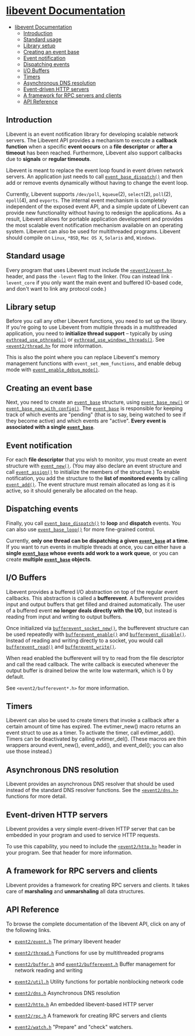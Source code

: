 # [libevent Documentation](https://libevent.org/doc/)

- [libevent Documentation](#libevent-documentation)
  - [Introduction](#introduction)
  - [Standard usage](#standard-usage)
  - [Library setup](#library-setup)
  - [Creating an event base](#creating-an-event-base)
  - [Event notification](#event-notification)
  - [Dispatching events](#dispatching-events)
  - [I/O Buffers](#io-buffers)
  - [Timers](#timers)
  - [Asynchronous DNS resolution](#asynchronous-dns-resolution)
  - [Event-driven HTTP servers](#event-driven-http-servers)
  - [A framework for RPC servers and clients](#a-framework-for-rpc-servers-and-clients)
  - [API Reference](#api-reference)

## Introduction

Libevent is an event notification library for developing scalable network servers. The Libevent API provides a mechanism to execute a **callback function** when a specific **event occurs** on a **file descriptor** or **after a timeout** has been reached. Furthermore, Libevent also support callbacks due to **signals** or **regular timeouts**.

Libevent is meant to replace the event loop found in event driven network servers. An application just needs to call [`event_base_dispatch()`](https://libevent.org/doc/event_8h.html#a19d60cb72a1af398247f40e92cf07056) and then add or remove events dynamically without having to change the event loop.

Currently, Libevent supports `/dev/poll`, `kqueue`(2), `select`(2), `poll`(2), `epoll`(4), and `evports`. The internal event mechanism is completely independent of the exposed event API, and a simple update of Libevent can provide new functionality without having to redesign the applications. As a result, Libevent allows for portable application development and provides the most scalable event notification mechanism available on an operating system. Libevent can also be used for multithreaded programs. Libevent should compile on `Linux`, `*BSD`, `Mac OS X`, `Solaris` and, `Windows`.

## Standard usage

Every program that uses Libevent must include the [`<event2/event.h>`](https://libevent.org/doc/event_8h.html) header, and pass the `-levent` flag to the linker. (You can instead link `-levent_core` if you only want the main event and buffered IO-based code, and don't want to link any protocol code.)

## Library setup

Before you call any other Libevent functions, you need to set up the library. If you're going to use Libevent from multiple threads in a multithreaded application, you need to **initialize thread support** – typically by using [`evthread_use_pthreads()`](https://libevent.org/doc/thread_8h.html#acc0cc708c566c14f4659331ec12f8a5b) or [`evthread_use_windows_threads()`](https://libevent.org/doc/thread_8h.html#a1b0fe36dcb033da2c679d39ce8a190e2). See [`<event2/thread.h>`](https://libevent.org/doc/thread_8h.html) for more information.

This is also the point where you can replace Libevent's memory management functions with `event_set_mem_functions`, and enable debug mode with [`event_enable_debug_mode()`](https://libevent.org/doc/event_8h.html#a37441a3defac55b5d2513521964b2af5).

## Creating an event base

Next, you need to create an [`event_base`](https://libevent.org/doc/structevent__base.html) structure, using [`event_base_new()`](https://libevent.org/doc/event_8h.html#af34c025430d445427a2a5661082405c3) or [`event_base_new_with_config()`](https://libevent.org/doc/event_8h.html#a864798e5b3c6aa8d2f9e9c5035a3e6da). The [`event_base`](https://libevent.org/doc/structevent__base.html) is responsible for keeping track of which events are "pending" (that is to say, being watched to see if they become active) and which events are "active". **Every event is associated with a single [`event_base`](https://libevent.org/doc/structevent__base.html)**.

## Event notification

For each **file descriptor** that you wish to monitor, you must create an event structure with [`event_new()`](https://libevent.org/doc/event_8h.html#a6cd300e5cd15601c5e4570b221b20397). (You may also declare an event structure and call [`event_assign()`](https://libevent.org/doc/event_8h.html#a3e49a8172e00ae82959dfe64684eda11) to initialize the members of the structure.) To enable notification, you add the structure to the **list of monitored events** by calling [`event_add()`](https://libevent.org/doc/event_8h.html#ab0c85ebe9cf057be1aa17724c701b0c8). The event structure must remain allocated as long as it is active, so it should generally be allocated on the heap.

## Dispatching events

Finally, you call [`event_base_dispatch()`](https://libevent.org/doc/event_8h.html#a19d60cb72a1af398247f40e92cf07056) to **loop** and **dispatch** events. You can also use [`event_base_loop()`](https://libevent.org/doc/event_8h.html#acd7da32086d1e37008e7c76c9ea54fc4) for more fine-grained control.

Currently, **only one thread can be dispatching a given [`event_base`](https://libevent.org/doc/structevent__base.html) at a time**. If you want to run events in multiple threads at once, you can either have a **single [`event_base`](https://libevent.org/doc/structevent__base.html) whose events add work to a work queue**, or you can create **multiple [`event_base`](https://libevent.org/doc/structevent__base.html) objects**.

## I/O Buffers

Libevent provides a buffered I/O abstraction on top of the regular event callbacks. This abstraction is called a **bufferevent**. A bufferevent provides input and output buffers that get filled and drained automatically. The user of a buffered event **no longer deals directly with the I/O**, but instead is reading from input and writing to output buffers.

Once initialized via [`bufferevent_socket_new()`](https://libevent.org/doc/bufferevent_8h.html#a71181be5ab504e26f866dd3d91494854), the bufferevent structure can be used repeatedly with [`bufferevent_enable()`](https://libevent.org/doc/bufferevent_8h.html#aa8a5dd2436494afd374213b99102265b) and [`bufferevent_disable()`](https://libevent.org/doc/bufferevent_8h.html#a4f3974def824e73a6861d94cff71e7c6). Instead of reading and writing directly to a socket, you would call [`bufferevent_read()`](https://libevent.org/doc/bufferevent_8h.html#a9e36c54f6b0ea02183998d5a604a00ef) and [`bufferevent_write()`](https://libevent.org/doc/bufferevent_8h.html#a7873bee379202ca1913ea365b92d2ed1).

When read enabled the bufferevent will try to read from the file descriptor and call the read callback. The write callback is executed whenever the output buffer is drained below the write low watermark, which is 0 by default.

See `<event2/bufferevent*.h>` for more information.

## Timers

Libevent can also be used to create timers that invoke a callback after a certain amount of time has expired. The evtimer_new() macro returns an event struct to use as a timer. To activate the timer, call evtimer_add(). Timers can be deactivated by calling evtimer_del(). (These macros are thin wrappers around event_new(), event_add(), and event_del(); you can also use those instead.)

## Asynchronous DNS resolution

Libevent provides an asynchronous DNS resolver that should be used instead of the standard DNS resolver functions. See the [`<event2/dns.h>`](https://libevent.org/doc/dns_8h.html) functions for more detail.

## Event-driven HTTP servers

Libevent provides a very simple event-driven HTTP server that can be embedded in your program and used to service HTTP requests.

To use this capability, you need to include the [`<event2/http.h>`](https://libevent.org/doc/http_8h.html) header in your program. See that header for more information.

## A framework for RPC servers and clients

Libevent provides a framework for creating RPC servers and clients. It takes care of **marshaling** and **unmarshaling** all data structures.

## API Reference

To browse the complete documentation of the libevent API, click on any of the following links.

- [`event2/event.h`](https://libevent.org/doc/event_8h.html) The primary libevent header

- [`event2/thread.h`](https://libevent.org/doc/thread_8h.html) Functions for use by multithreaded programs

- [`event2/buffer.h`](https://libevent.org/doc/buffer_8h.html) and [`event2/bufferevent.h`](https://libevent.org/doc/bufferevent_8h.html) Buffer management for network reading and writing

- [`event2/util.h`](https://libevent.org/doc/util_8h.html) Utility functions for portable nonblocking network code

- [`event2/dns.h`](https://libevent.org/doc/dns_8h.html) Asynchronous DNS resolution

- [`event2/http.h`](https://libevent.org/doc/http_8h.html) An embedded libevent-based HTTP server

- [`event2/rpc.h`](https://libevent.org/doc/rpc_8h.html) A framework for creating RPC servers and clients

- [`event2/watch.h`](https://libevent.org/doc/watch_8h.html) "Prepare" and "check" watchers.
